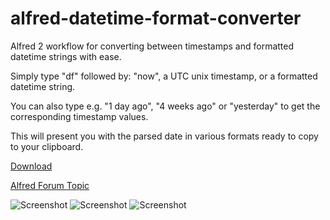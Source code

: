 alfred-datetime-format-converter
================================

Alfred 2 workflow for converting between timestamps and formatted datetime strings with ease.

Simply type "df" followed by: "now", a UTC unix timestamp, or a formatted datetime string.

You can also type e.g. "1 day ago", "4 weeks ago" or "yesterday" to get the corresponding timestamp values.

This will present you with the parsed date in various formats ready to copy to your clipboard.

[Download](https://raw.github.com/mwaterfall/alfred-datetime-format-converter/master/download/DatetimeFormatConverter.alfredworkflow)

[Alfred Forum Topic](http://www.alfredforum.com/topic/1558-datetime-format-converter-convert-between-unix-timestamps-and-datetime-strings/)

![Screenshot](https://raw.github.com/mwaterfall/alfred-datetime-format-converter/master/download/screenshot_1.png)
![Screenshot](https://raw.github.com/mwaterfall/alfred-datetime-format-converter/master/download/screenshot_2.png)
![Screenshot](https://raw.github.com/mwaterfall/alfred-datetime-format-converter/master/download/screenshot_3.png)
